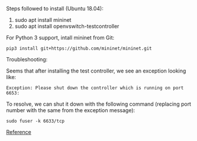 Steps followed to install (Ubuntu 18.04):

1. sudo apt install mininet
2. sudo apt install openvswitch-testcontroller

For Python 3 support, intall mininet from Git:

    pip3 install git+https://github.com/mininet/mininet.git

Troubleshooting:

Seems that after installing the test controller, we see an exception looking like:

    Exception: Please shut down the controller which is running on port 6653:

To resolve, we can shut it down with the following command (replacing port number with the same from the exception message):

    sudo fuser -k 6633/tcp

[Reference](https://github.com/mininet/mininet/issues/399)
